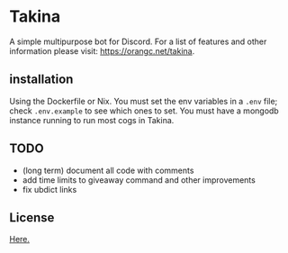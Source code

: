 # Takina
A simple multipurpose bot for Discord.
For a list of features and other information please visit: https://orangc.net/takina.

## installation
Using the Dockerfile or Nix. You must set the env variables in a `.env` file; check `.env.example` to see which ones to set. You must have a mongodb instance running to run most cogs in Takina.

## TODO
- (long term) document all code with comments
- add time limits to giveaway command and other improvements
- fix ubdict links

## License
[Here.](./LICENSE)